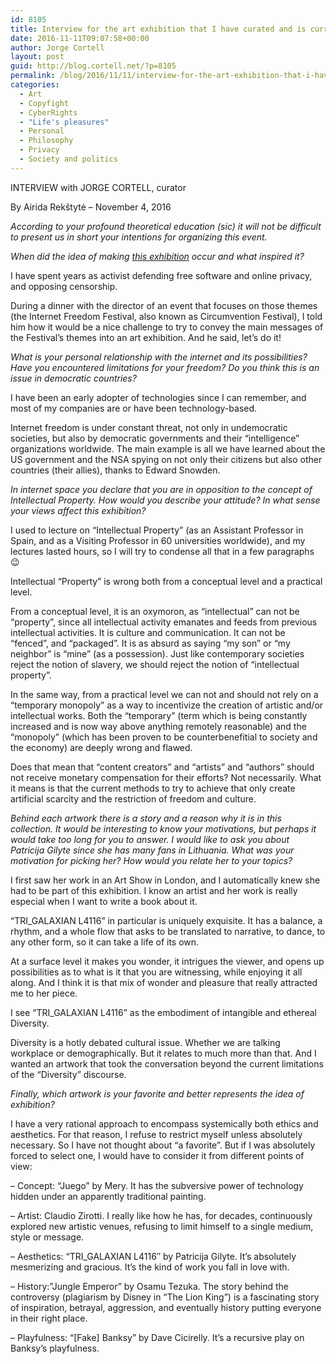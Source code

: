 ```yaml
---
id: 8105
title: Interview for the art exhibition that I have curated and is currently being shown in Kaunas, Lithuania
date: 2016-11-11T09:07:58+00:00
author: Jorge Cortell
layout: post
guid: http://blog.cortell.net/?p=8105
permalink: /blog/2016/11/11/interview-for-the-art-exhibition-that-i-have-curated-and-is-currently-being-shown-in-kaunas-lithuania/
categories:
  - Art
  - Copyfight
  - CyberRights
  - "Life's pleasures"
  - Personal
  - Philosophy
  - Privacy
  - Society and politics
---
```

INTERVIEW with JORGE CORTELL, curator
  
By Airida Rekštytė &#8211; November 4, 2016

_According to your profound theoretical education (sic) it will not be difficult to present us in short your intentions for organizing this event._

_When did the idea of making [this exhibition](http://netfreedomart.surge.sh/) occur and what inspired it?_

I have spent years as activist defending free software and online privacy, and opposing censorship.
  
During a dinner with the director of an event that focuses on those themes (the Internet Freedom Festival, also known as Circumvention Festival), I told him how it would be a nice challenge to try to convey the main messages of the Festival&#8217;s themes into an art exhibition. And he said, let&#8217;s do it!

_What is your personal relationship with the internet and its possibilities? Have you encountered limitations for your freedom? Do you think this is an issue in democratic countries?_

I have been an early adopter of technologies since I can remember, and most of my companies are or have been technology-based.
  
Internet freedom is under constant threat, not only in undemocratic societies, but also by democratic governments and their &#8220;intelligence&#8221; organizations worldwide. The main example is all we have learned about the US government and the NSA spying on not only their citizens but also other countries (their allies), thanks to Edward Snowden.

_In internet space you declare that you are in opposition to the concept of Intellectual Property. How would you describe your attitude? In what sense your views affect this exhibition?_

I used to lecture on “Intellectual Property” (as an Assistant Professor in Spain, and as a Visiting Professor in 60 universities worldwide), and my lectures lasted hours, so I will try to condense all that in a few paragraphs 😉
  
Intellectual &#8220;Property&#8221; is wrong both from a conceptual level and a practical level.
  
From a conceptual level, it is an oxymoron, as &#8220;intellectual&#8221; can not be &#8220;property&#8221;, since all intellectual activity emanates and feeds from previous intellectual activities. It is culture and communication. It can not be &#8220;fenced&#8221;, and &#8220;packaged&#8221;. It is as absurd as saying &#8220;my son&#8221; or &#8220;my neighbor&#8221; is &#8220;mine&#8221; (as a possession). Just like contemporary societies reject the notion of slavery, we should reject the notion of &#8220;intellectual property&#8221;.
  
In the same way, from a practical level we can not and should not rely on a &#8220;temporary monopoly&#8221; as a way to incentivize the creation of artistic and/or intellectual works. Both the &#8220;temporary&#8221; (term which is being constantly increased and is now way above anything remotely reasonable) and the &#8220;monopoly&#8221; (which has been proven to be counterbenefitial to society and the economy) are deeply wrong and flawed.
  
Does that mean that &#8220;content creators&#8221; and &#8220;artists&#8221; and &#8220;authors&#8221; should not receive monetary compensation for their efforts? Not necessarily. What it means is that the current methods to try to achieve that only create artificial scarcity and the restriction of freedom and culture.

_Behind each artwork there is a story and a reason why it is in this collection. It would be interesting to know your motivations, but perhaps it would take too long for you to answer. I would like to ask you about Patricija Gilyte since she has many fans in Lithuania. What was your motivation for picking her? How would you relate her to your topics?_

I first saw her work in an Art Show in London, and I automatically knew she had to be part of this exhibition. I know an artist and her work is really especial when I want to write a book about it.
  
&#8220;TRI_GALAXIAN L4116&#8221; in particular is uniquely exquisite. It has a balance, a rhythm, and a whole flow that asks to be translated to narrative, to dance, to any other form, so it can take a life of its own.
  
At a surface level it makes you wonder, it intrigues the viewer, and opens up possibilities as to what is it that you are witnessing, while enjoying it all along. And I think it is that mix of wonder and pleasure that really attracted me to her piece.
  
I see &#8220;TRI_GALAXIAN L4116&#8221; as the embodiment of intangible and ethereal Diversity.
  
Diversity is a hotly debated cultural issue. Whether we are talking workplace or demographically. But it relates to much more than that. And I wanted an artwork that took the conversation beyond the current limitations of the &#8220;Diversity&#8221; discourse.

_Finally, which artwork is your favorite and better represents the idea of exhibition?_

I have a very rational approach to encompass systemically both ethics and aesthetics. For that reason, I refuse to restrict myself unless absolutely necessary. So I have not thought about &#8220;a favorite&#8221;. But if I was absolutely forced to select one, I would have to consider it from different points of view:

&#8211; Concept: &#8220;Juego&#8221; by Mery. It has the subversive power of technology hidden under an apparently traditional painting.
  
&#8211; Artist: Claudio Zirotti. I really like how he has, for decades, continuously explored new artistic venues, refusing to limit himself to a single medium, style or message.
  
&#8211; Aesthetics: &#8220;TRI_GALAXIAN L4116&#8243; by Patricija Gilyte. It&#8217;s absolutely mesmerizing and gracious. It&#8217;s the kind of work you fall in love with.
  
&#8211; History:&#8221;Jungle Emperor&#8221; by Osamu Tezuka. The story behind the controversy (plagiarism by Disney in &#8220;The Lion King&#8221;) is a fascinating story of inspiration, betrayal, aggression, and eventually history putting everyone in their right place.
  
&#8211; Playfulness: &#8220;[Fake] Banksy&#8221; by Dave Cicirelly. It&#8217;s a recursive play on Banksy&#8217;s playfulness.
